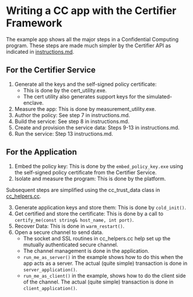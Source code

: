 # Writing a CC app with the Certifier Framework


The example app shows all the major steps in a Confidential Computing program.
These steps are made much simpler by the Certifier API as indicated in
[instructions.md](./instructions.md).

## For the Certifier Service
  1. Generate all the keys and the self-signed policy certificate:
     - This is done by the cert_utility.exe.
     - The cert utility also generates support keys for the simulated-enclave.
  2. Measure the app:  This is done by measurement_utility.exe.
  3. Author the policy: See step 7 in instructions.md.
  4. Build the service: See step 8 in instructions.md.
  5. Create and provision the service data: Steps 9-13 in instructions.md.
  6. Run the service: Step 13 instructions.md.

## For the Application

  1. Embed the policy key: This is done by the `embed_policy_key.exe` using
     the self-signed policy certificate from the Certifier Service.
  2. Isolate and measure the program: This is done by the platform.

  Subsequent steps are simplified using the cc_trust_data class in [cc_helpers.cc](../../src/cc_helpers.cc).

  3. Generate application keys and store them: This is done by `cold_init()`.
  4. Get certified and store the certificate:  This is done by a call to `certify_me(const string& host_name, int port)`.
  5. Recover Data: This is done in `warm_restart()`.
  6. Open a secure channel to send data.
      - The socket and SSL routines in cc_helpers.cc help set up the mutually
        authenticated secure channel.
      - The channel management is done in the application.
      - `run_me_as_server()` in the example shows how to do this when the app acts as a
        server. The actual (quite simple) transaction is done in `server_application()`.
      - `run_me_as_client()` in the example, shows how to do the client side of the
        channel.  The actual (quite simple) transaction is done in `client_application()`.
